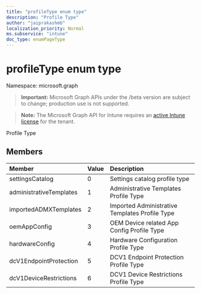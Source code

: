 ```yaml
---
title: "profileType enum type"
description: "Profile Type"
author: "jaiprakashmb"
localization_priority: Normal
ms.subservice: "intune"
doc_type: enumPageType
---
```


# profileType enum type

Namespace: microsoft.graph
> **Important:** Microsoft Graph APIs under the /beta version are subject to change; production use is not supported.

> **Note:** The Microsoft Graph API for Intune requires an [active Intune license](https://go.microsoft.com/fwlink/?linkid=839381) for the tenant.


Profile Type

## Members
|Member|Value|Description|
|:---|:---|:---|
|settingsCatalog|0|Settings catalog profile type|
|administrativeTemplates|1|Administrative Templates Profile Type|
|importedADMXTemplates|2|Imported Administrative Templates Profile Type|
|oemAppConfig|3|OEM Device related App Config Profile Type|
|hardwareConfig|4|Hardware Configuration Profile Type|
|dcV1EndpointProtection|5|DCV1 Endpoint Protection Profile Type|
|dcV1DeviceRestrictions|6|DCV1 Device Restrictions Profile Type|
